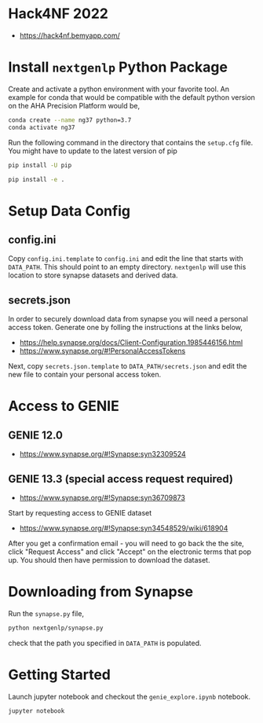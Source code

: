# Hack4NF 2022

* https://hack4nf.bemyapp.com/

# Install `nextgenlp` Python Package 

Create and activate a python environment with your favorite tool. 
An example for conda that would be compatible with the default python version on the 
AHA Precision Platform would be, 

```bash
conda create --name ng37 python=3.7
conda activate ng37
```

Run the following command in the directory that contains the `setup.cfg` file. 
You might have to update to the latest version of pip

```bash
pip install -U pip
```

```bash
pip install -e .
```

# Setup Data Config

## config.ini 

Copy `config.ini.template` to `config.ini` and edit the line that starts with `DATA_PATH`. 
This should point to an empty directory.
`nextgenlp` will use this location to store synapse datasets and derived data. 

## secrets.json

In order to securely download data from synapse you will need a personal access token. 
Generate one by folling the instructions at the links below, 

* https://help.synapse.org/docs/Client-Configuration.1985446156.html
* https://www.synapse.org/#!PersonalAccessTokens

Next, copy `secrets.json.template` to `DATA_PATH/secrets.json` 
and edit the new file to contain your personal access token. 


# Access to GENIE

## GENIE 12.0

* https://www.synapse.org/#!Synapse:syn32309524

## GENIE 13.3 (special access request required)

* https://www.synapse.org/#!Synapse:syn36709873

Start by requesting access to GENIE dataset 

* https://www.synapse.org/#!Synapse:syn34548529/wiki/618904

After you get a confirmation email - you will need to go back the the site, click "Request Access" and click "Accept" on the electronic terms that pop up. You should then have permission to download the dataset. 

# Downloading from Synapse

Run the `synapse.py` file, 

```bash
python nextgenlp/synapse.py
```

check that the path you specified in `DATA_PATH` is populated. 


# Getting Started 

Launch jupyter notebook and checkout the `genie_explore.ipynb` notebook. 

```bash
jupyter notebook
```



